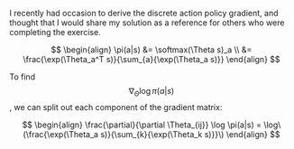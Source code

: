 I recently had occasion to derive the discrete action policy gradient, and
thought that I would share my solution as a reference for others who were
completing the exercise.

$$
\begin{align}
\pi(a|s) &= \softmax(\Theta s)_a \\
&= \frac{\exp(\Theta_a^T s)}{\sum_{a}{\exp(\Theta_a s)}}
\end{align}
$$

To find $$\nabla_{\Theta} \log \pi(a|s)$$, we can split out each component of
the gradient matrix:

$$
\begin{align}
\frac{\partial}{\partial \Theta_{ij}} \log \pi(a|s) = \log\(\frac{\exp(\Theta_a
s)}{\sum_{k}{\exp(\Theta_k s)}}\)
\end{align}
$$
